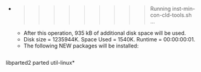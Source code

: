* >>>>>>>>> Running inst-min-con-cld-tools.sh ...
  * After this operation, 935 kB of additional disk space will be used.
  * Disk size = 1235944K. Space Used = 1540K. Runtime = 00:00:00:01.
  * The following NEW packages will be installed:
  ```bash
libparted2 parted util-linux*
  ```

